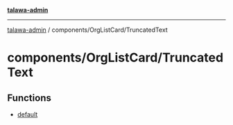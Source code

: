 [**talawa-admin**](../../../README.md)

***

[talawa-admin](../../../modules.md) / components/OrgListCard/TruncatedText

# components/OrgListCard/TruncatedText

## Functions

- [default](functions/default.md)
